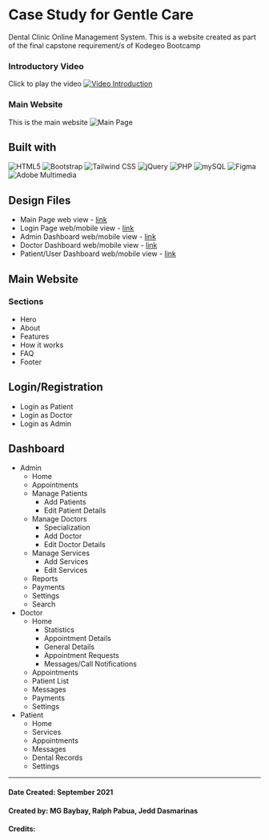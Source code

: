 # Case Study for Gentle Care
Dental Clinic Online Management System. This is a website created as part of the final capstone requirement/s of Kodegeo Bootcamp 

### Introductory Video
Click to play the video
[![Video Introduction](https://github.com/mgbaybay/gentle_care/blob/main/Video%20Thumbnail.jpg)](https://www.youtube.com/watch?v=jL5B8S_N3bg)

### Main Website
This is the main website
![Main Page](https://github.com/mgbaybay/gentle_care/blob/main/Main%20Page.png)

## Built with
![HTML5](https://img.shields.io/badge/HTML5-E34F26?style=for-the-badge&logo=html5&logoColor=white)
![Bootstrap](https://img.shields.io/badge/Bootstrap-563D7C?style=for-the-badge&logo=bootstrap&logoColor=white)
![Tailwind CSS](https://img.shields.io/badge/Tailwind_CSS-38B2AC?style=for-the-badge&logo=tailwind-css&logoColor=white)
![jQuery](https://img.shields.io/badge/jQuery-0769AD?style=for-the-badge&logo=jquery&logoColor=white)
![PHP](https://img.shields.io/badge/PHP-777BB4?style=for-the-badge&logo=php&logoColor=white)
![mySQL](https://img.shields.io/badge/MySQL-00000F?style=for-the-badge&logo=mysql&logoColor=white) 
![Figma](https://img.shields.io/badge/Figma-F24E1E?style=for-the-badge&logo=figma&logoColor=white)
![Adobe Multimedia](https://img.shields.io/badge/Adobe%20Creative%20Cloud-DA1F26?style=for-the-badge&logo=Adobe%20Creative%20Cloud&logoColor=white)

## Design Files
- Main Page web view - [link](https://www.figma.com/proto/WtZo94pGWrZeDMthuSPDVs/Project-Proposal?page-id=6%3A93&node-id=62%3A106&viewport=241%2C48%2C0.38&scaling=min-zoom&starting-point-node-id=62%3A106)
- Login Page web/mobile view - [link](https://www.figma.com/proto/WtZo94pGWrZeDMthuSPDVs/Project-Proposal?page-id=196%3A190&node-id=196%3A191&viewport=241%2C48%2C1&scaling=contain)
- Admin Dashboard web/mobile view - [link](https://www.figma.com/proto/WtZo94pGWrZeDMthuSPDVs/Project-Proposal?page-id=23%3A441&node-id=73%3A185&viewport=241%2C48%2C0.72&scaling=min-zoom)
- Doctor Dashboard web/mobile view - [link](https://www.figma.com/proto/WtZo94pGWrZeDMthuSPDVs/Project-Proposal?page-id=78%3A371&node-id=192%3A202&viewport=241%2C48%2C0.75&scaling=contain&starting-point-node-id=192%3A202)
- Patient/User Dashboard web/mobile view - [link](https://www.figma.com/proto/WtZo94pGWrZeDMthuSPDVs/Project-Proposal?page-id=23%3A440&node-id=89%3A171&viewport=241%2C48%2C0.67&scaling=min-zoom&starting-point-node-id=89%3A171)

## Main Website
### Sections
* Hero 
* About
* Features
* How it works
* FAQ 
* Footer

## Login/Registration 
* Login as Patient
* Login as Doctor
* Login as Admin

## Dashboard
* Admin
  * Home
  * Appointments
  * Manage Patients
    * Add Patients
    * Edit Patient Details
  * Manage Doctors
    * Specialization
    * Add Doctor
    * Edit Doctor Details
  * Manage Services
    * Add Services
    * Edit Services
  * Reports
  * Payments
  * Settings
  * Search
* Doctor
  * Home 
    * Statistics
    * Appointment Details
    * General Details
    * Appointment Requests
    * Messages/Call Notifications
  * Appointments
  * Patient List
  * Messages
  * Payments
  * Settings
* Patient
  * Home
  * Services
  * Appointments
  * Messages
  * Dental Records
  * Settings
  
----------------------------------
#### Date Created: September 2021
#### Created by: MG Baybay, Ralph Pabua, Jedd Dasmarinas
#### Credits:
